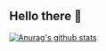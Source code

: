 ## Hello there 👋

[![Anurag's github stats](https://github-readme-stats.vercel.app/api?username=cristianbgp&theme=nord)](https://github.com/anuraghazra/github-readme-stats)

<!--
**cristianbgp/cristianbgp** is a ✨ _special_ ✨ repository because its `README.md` (this file) appears on your GitHub profile.

Here are some ideas to get you started:

- 🔭 I’m currently working on ...
- 🌱 I’m currently learning ...
- 👯 I’m looking to collaborate on ...
- 🤔 I’m looking for help with ...
- 💬 Ask me about ...
- 📫 How to reach me: ...
- 😄 Pronouns: ...
- ⚡ Fun fact: ...
-->
